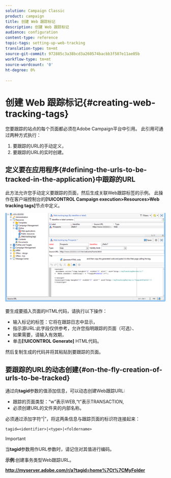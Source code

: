 ```yaml
---
solution: Campaign Classic
product: campaign
title: 创建 Web 跟踪标记
description: 创建 Web 跟踪标记
audience: configuration
content-type: reference
topic-tags: setting-up-web-tracking
translation-type: tm+mt
source-git-commit: 972885c3a38bcd3a260574bacbb3f507e11ae05b
workflow-type: tm+mt
source-wordcount: '0'
ht-degree: 0%

---
```



# 创建 Web 跟踪标记{#creating-web-tracking-tags}

您要跟踪的站点的每个页面都必须在Adobe Campaign平台中引用。 此引用可通过两种方式执行：

1. 要跟踪的URL的手动定义，
1. 要跟踪的URL的实时创建。

## 定义要在应用程序{#defining-the-urls-to-be-tracked-in-the-application}中跟踪的URL

此方法允许您手动定义要跟踪的页面，然后生成关联Web跟踪标签的示例。 此操作在客户端控制台的&#x200B;**[!UICONTROL Campaign execution>Resources>Web tracking tags]**&#x200B;节点中定义。

![](assets/d_ncs_integration_webtracking_screen.png)

要生成要插入页面的HTML代码，请执行以下操作：

* 输入标记的标签：它将在跟踪日志中显示，
* 指示源URL:此字段仅供参考，允许您指明跟踪的页面（可选）、
* 如果需要，请输入有效期，
* 单击&#x200B;**[!UICONTROL Generate]** HTML代码。

然后复制生成的代码并将其粘贴到要跟踪的页面。

## 要跟踪的URL的动态创建{#on-the-fly-creation-of-urls-to-be-tracked}

通过向&#x200B;**tagid**&#x200B;参数的值添加信息，可以动态创建Web跟踪URL:

* 跟踪的页面类型：“w”表示WEB,“t”表示TRANSACTION,
* 必须创建URL的文件夹的内部名称。

必须通过添加字符“|”，将这两条信息与跟踪页面的标识符连接起来：

```
tagid=<identifier>|<type>|<foldername>
```

>[!IMPORTANT]
>
>当&#x200B;**tagid**&#x200B;参数用作URL参数时，请记住对其值进行编码。

**示例**:创建事务类型Web跟踪URL。

**http://myserver.adobe.com/r/a?tagid=home%7Ct%7CMyFolder**
